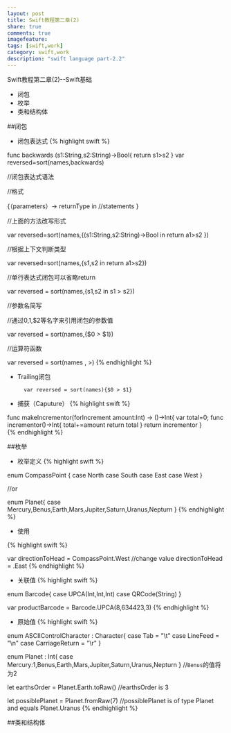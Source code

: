 ```yaml
---
layout: post
title: Swift教程第二章(2)
share: true
comments: true
imagefeature:
tags: [swift,work]
category: swift,work
description: "swift language part-2.2"
---
```


Swift教程第二章(2)--Swift基础

* 闭包
* 枚举
* 类和结构体

<!--more-->
	
##闭包

* 闭包表达式
{% highlight swift %}
	
func backwards (s1:String,s2:String)->Bool{
	return s1>s2
}
var reversed=sort(names,backwards)

//闭包表达式语法
	
//格式	
	
{（parameters）-> returnType in 
	//statements
}		
	
//上面的方法改写形式
	
var reversed=sort(names,{(s1:String,s2:String)->Bool in 
	return a1>s2
})

//根据上下文判断类型

var reversed=sort(names,{s1,s2 in return a1>s2})
	
//单行表达式闭包可以省略return

var reversed = sort(names,{s1,s2 in s1 > s2})
	
//参数名简写

//通过$0,$1,$2等名字来引用闭包的参数值
	
var reversed = sort(names,{$0 > $1})

//运算符函数

var reversed = sort(names , >)
{%  endhighlight %}
		
* Trailing闭包

		var reversed = sort(names){$0 > $1}
		
* 捕获（Caputure）
{% highlight swift %}

func makeIncrementor(forIncrement amount:Int) -> ()->Int{
	var total=0;
	func incrementor()->Int{
		total+=amount
		return total
	}
	return incrementor
}	
{%  endhighlight %}

##枚举

* 枚举定义
{% highlight swift %}
	
enum CompassPoint {
	case North
	case South
	case East
	case West
}

//or
		
enum Planet{
	case Mercury,Benus,Earth,Mars,Jupiter,Saturn,Uranus,Nepturn
}
{%  endhighlight %}

* 使用

{% highlight swift %}

var directionToHead = CompassPoint.West
//change value
directionToHead = .East
{%  endhighlight %}
		
* 关联值
{% highlight swift %}

enum Barcode{
	case UPCA(Int,Int,Int)
	case QRCode(String)
}

var productBarcode = Barcode.UPCA(8,634423,3)
{%  endhighlight %}
		
* 原始值
{% highlight swift %}

enum ASCIIControlCharacter : Character{
	case Tab = "\t"
	case LineFeed = "\n"
	case CarriageReturn = "\r"
}		

enum Planet : Int{
	case Mercury:1,Benus,Earth,Mars,Jupiter,Saturn,Uranus,Nepturn
}
//`Benus`的值将为2
	
let earthsOrder = Planet.Earth.toRaw()
//earthsOrder is 3

let possiblePlanet = Planet.fromRaw(7)
//possiblePlanet is of type Planet and equals Planet.Uranus
{%  endhighlight %}
		
##类和结构体

